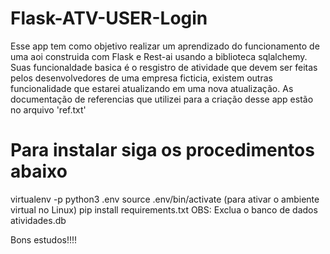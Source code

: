 # Flask-ATV-USER-Login

Esse app tem como objetivo realizar um aprendizado do funcionamento de uma aoi construida com Flask e Rest-ai usando a biblioteca sqlalchemy.
Suas funcionaldade basica é o resgistro de atividade que devem ser feitas pelos desenvolvedores de uma empresa ficticia, existem outras funcionalidade que estarei atualizando em uma nova atualização.
As documentação de referencias que utilizei para a criação desse app estão no arquivo 'ref.txt'
 
<h1>Para instalar siga os procedimentos abaixo </h1>
virtualenv -p python3 .env
source .env/bin/activate (para ativar o ambiente virtual no Linux)
pip install requirements.txt
OBS: Exclua o banco de dados atividades.db

Bons estudos!!!!
